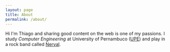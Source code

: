 ```yaml
---
layout: page
title: About
permalink: /about/
---
```


Hi I'm Thiago and sharing good content on the web is one of my passions. I study <i>Computer Engineering</i> at University of Pernambuco (<a href="http://www.upe.br" target="_blank">UPE</a>) and play in a rock band called <a href="http://www.facebook.com/nervaloficial" target="_blank">Nerval</a>.

